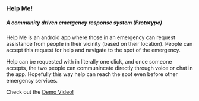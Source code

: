 ### Help Me!
##### A community driven emergency response system (Prototype)
Help Me is an android app where those in an emergency can request assistance from people in their vicinity (based on their location). People can accept this request for help and navigate to the spot of the emergency. 

Help can be requested with in literally one click, and once someone accepts, the two people can communincate directly through voice or chat in the app. Hopefully this way help can reach the spot even before other emergency services.

Check out the [Demo Video!](https://youtu.be/jk9BPl5icxc)
